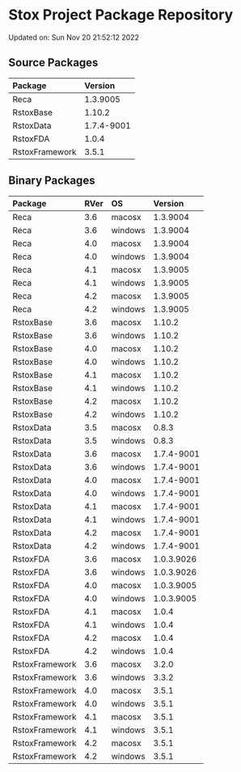 # Stox Project Package Repository


Updated on: Sun Nov 20 21:52:12 2022
## Source Packages

|Package        |Version    |
|:--------------|:----------|
|Reca           |1.3.9005   |
|RstoxBase      |1.10.2     |
|RstoxData      |1.7.4-9001 |
|RstoxFDA       |1.0.4      |
|RstoxFramework |3.5.1      |

## Binary Packages

|Package        |RVer |OS      |Version    |
|:--------------|:----|:-------|:----------|
|Reca           |3.6  |macosx  |1.3.9004   |
|Reca           |3.6  |windows |1.3.9004   |
|Reca           |4.0  |macosx  |1.3.9004   |
|Reca           |4.0  |windows |1.3.9004   |
|Reca           |4.1  |macosx  |1.3.9005   |
|Reca           |4.1  |windows |1.3.9005   |
|Reca           |4.2  |macosx  |1.3.9005   |
|Reca           |4.2  |windows |1.3.9005   |
|RstoxBase      |3.6  |macosx  |1.10.2     |
|RstoxBase      |3.6  |windows |1.10.2     |
|RstoxBase      |4.0  |macosx  |1.10.2     |
|RstoxBase      |4.0  |windows |1.10.2     |
|RstoxBase      |4.1  |macosx  |1.10.2     |
|RstoxBase      |4.1  |windows |1.10.2     |
|RstoxBase      |4.2  |macosx  |1.10.2     |
|RstoxBase      |4.2  |windows |1.10.2     |
|RstoxData      |3.5  |macosx  |0.8.3      |
|RstoxData      |3.5  |windows |0.8.3      |
|RstoxData      |3.6  |macosx  |1.7.4-9001 |
|RstoxData      |3.6  |windows |1.7.4-9001 |
|RstoxData      |4.0  |macosx  |1.7.4-9001 |
|RstoxData      |4.0  |windows |1.7.4-9001 |
|RstoxData      |4.1  |macosx  |1.7.4-9001 |
|RstoxData      |4.1  |windows |1.7.4-9001 |
|RstoxData      |4.2  |macosx  |1.7.4-9001 |
|RstoxData      |4.2  |windows |1.7.4-9001 |
|RstoxFDA       |3.6  |macosx  |1.0.3.9026 |
|RstoxFDA       |3.6  |windows |1.0.3.9026 |
|RstoxFDA       |4.0  |macosx  |1.0.3.9005 |
|RstoxFDA       |4.0  |windows |1.0.3.9005 |
|RstoxFDA       |4.1  |macosx  |1.0.4      |
|RstoxFDA       |4.1  |windows |1.0.4      |
|RstoxFDA       |4.2  |macosx  |1.0.4      |
|RstoxFDA       |4.2  |windows |1.0.4      |
|RstoxFramework |3.6  |macosx  |3.2.0      |
|RstoxFramework |3.6  |windows |3.3.2      |
|RstoxFramework |4.0  |macosx  |3.5.1      |
|RstoxFramework |4.0  |windows |3.5.1      |
|RstoxFramework |4.1  |macosx  |3.5.1      |
|RstoxFramework |4.1  |windows |3.5.1      |
|RstoxFramework |4.2  |macosx  |3.5.1      |
|RstoxFramework |4.2  |windows |3.5.1      |
